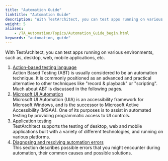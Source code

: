 ```yaml
--- 
title: "Automation Guide"
linktitle: "Automation Guide"
description: "With TestArchitect, you can test apps running on various environments, such as, desktop, web, mobile applications, etc."
weight: 5
aliases: 
    - /TA_Automation/Topics/Automation_Guide_begin.html
keywords: "automation, guide"
---
```


With TestArchitect, you can test apps running on various environments, such as, desktop, web, mobile applications, etc.

1.  [Action-based testing language](/TA_Automation/Topics/Action_based_testing_language.html)  
Action Based Testing \(ABT\) is usually considered to be an automation technique. It is commonly positioned as an advanced and practical alternative to other techniques like "record & playback" or "scripting". Much about ABT is discussed in the following pages.
2.  [Microsoft UI Automation](/TA_Automation/Topics/aut_Using_UIA.html)  
Microsoft UI Automation \(UIA\) is an accessibility framework for Microsoft Windows, and is the successor to Microsoft Active Accessibility \(MSAA\). One of its purposes is to assist in automated testing by providing programmatic access to UI controls.
3.  [Application testing](/TA_Automation/Topics/aut_app_testing.html)  
TestArchitect supports the testing of desktop, web and mobile applications built with a variety of different technologies, and running on various platforms.
4.  [Diagnosing and resolving automation errors](/TA_FAQ/Topics/faq.automation_error.html)  
This section describes possible errors that you might encounter during automation, their common causes and possible solutions.

